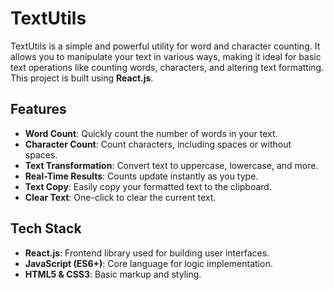 # TextUtils

TextUtils is a simple and powerful utility for word and character counting. It allows you to manipulate your text in various ways, making it ideal for basic text operations like counting words, characters, and altering text formatting. This project is built using **React.js**.


## Features

- **Word Count**: Quickly count the number of words in your text.
- **Character Count**: Count characters, including spaces or without spaces.
- **Text Transformation**: Convert text to uppercase, lowercase, and more.
- **Real-Time Results**: Counts update instantly as you type.
- **Text Copy**: Easily copy your formatted text to the clipboard.
- **Clear Text**: One-click to clear the current text.

## Tech Stack

- **React.js**: Frontend library used for building user interfaces.
- **JavaScript (ES6+)**: Core language for logic implementation.
- **HTML5 & CSS3**: Basic markup and styling.
